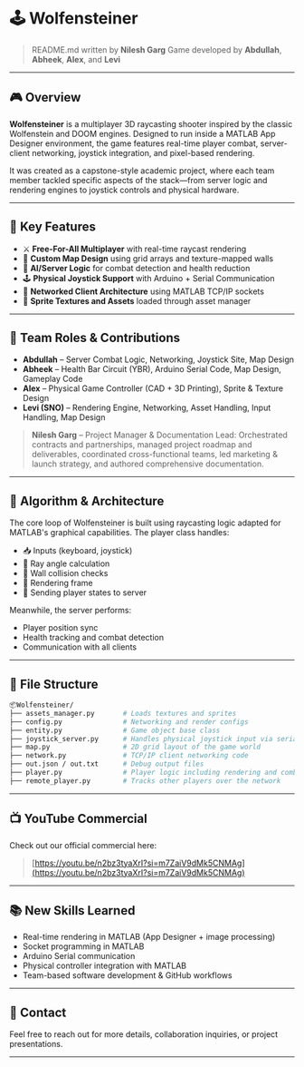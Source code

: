 # 🕹️ Wolfensteiner

> README.md written by **Nilesh Garg**
> Game developed by **Abdullah**, **Abheek**, **Alex**, and **Levi**

---

## 🎮 Overview

**Wolfensteiner** is a multiplayer 3D raycasting shooter inspired by the classic Wolfenstein and DOOM engines. Designed to run inside a MATLAB App Designer environment, the game features real-time player combat, server-client networking, joystick integration, and pixel-based rendering.

It was created as a capstone-style academic project, where each team member tackled specific aspects of the stack—from server logic and rendering engines to joystick controls and physical hardware.

---

## 🧠 Key Features

* ⚔️ **Free-For-All Multiplayer** with real-time raycast rendering
* 🧱 **Custom Map Design** using grid arrays and texture-mapped walls
* 🧠 **AI/Server Logic** for combat detection and health reduction
* 🕹️ **Physical Joystick Support** with Arduino + Serial Communication
* 📡 **Networked Client Architecture** using MATLAB TCP/IP sockets
* 🎨 **Sprite Textures and Assets** loaded through asset manager

---

## 👥 Team Roles & Contributions

* **Abdullah** – Server Combat Logic, Networking, Joystick Site, Map Design
* **Abheek** – Health Bar Circuit (YBR), Arduino Serial Code, Map Design, Gameplay Code
* **Alex** – Physical Game Controller (CAD + 3D Printing), Sprite & Texture Design
* **Levi (SNO)** – Rendering Engine, Networking, Asset Handling, Input Handling, Map Design

> **Nilesh Garg** – Project Manager & Documentation Lead: Orchestrated contracts and partnerships, managed project roadmap and deliverables, coordinated cross-functional teams, led marketing & launch strategy, and authored comprehensive documentation.

---

## 🧠 Algorithm & Architecture

The core loop of Wolfensteiner is built using raycasting logic adapted for MATLAB's graphical capabilities. The player class handles:

* 📥 Inputs (keyboard, joystick)
* 🎯 Ray angle calculation
* 🧱 Wall collision checks
* 🎨 Rendering frame
* 📡 Sending player states to server

Meanwhile, the server performs:

* Player position sync
* Health tracking and combat detection
* Communication with all clients

---

## 📁 File Structure

```bash
📦Wolfensteiner/
├── assets_manager.py       # Loads textures and sprites
├── config.py               # Networking and render configs
├── entity.py               # Game object base class
├── joystick_server.py      # Handles physical joystick input via serial
├── map.py                  # 2D grid layout of the game world
├── network.py              # TCP/IP client networking code
├── out.json / out.txt      # Debug output files
├── player.py               # Player logic including rendering and combat
├── remote_player.py        # Tracks other players over the network
```

---

## 📺 YouTube Commercial

Check out our official commercial here:

> [https://youtu.be/n2bz3tyaXrI?si=m7ZaiV9dMk5CNMAg](https://youtu.be/n2bz3tyaXrI?si=m7ZaiV9dMk5CNMAg)

---

## 📚 New Skills Learned

* Real-time rendering in MATLAB (App Designer + image processing)
* Socket programming in MATLAB
* Arduino Serial communication
* Physical controller integration with MATLAB
* Team-based software development & GitHub workflows

---

## 💬 Contact

Feel free to reach out for more details, collaboration inquiries, or project presentations.

---
